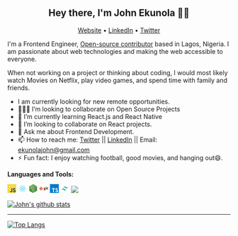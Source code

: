 <h2 align="center"> Hey there, I'm John Ekunola 👋🏾</h2>
<p align="center">
<!--   <a href="https://www.johnekunola.com/" target="_blank">Website</a> • -->
  <a href="https://new-portfolio-ochre-eight.vercel.app/" target="_blank">Website</a> •
  <a href="https://www.linkedin.com/in/ekunolajohn/" target="_blank">LinkedIn</a> •
  <a href="https://twitter.com/Oluwatosin_EJ" target="_blank">Twitter</a>
</p>

<!--
**Jizzyjay/Jizzyjay** is a ✨ _special_ ✨ repository because its `README.md` (this file) appears on your GitHub profile.

Here are some ideas to get you started:
-->

I'm a Frontend Engineer, [Open-source contributor](https://github.com/Jizzyjay) based in Lagos, Nigeria. I am passionate about web technologies and making the web accessible to everyone.

When not working on a project or thinking about coding, I would most likely watch Movies on Netflix, play video games, and spend time with family and friends.

<!-- **I am currently seeking a Frontend Developer position with an exciting company.** -->

<!-- - 🔭 I’m currently working on ... -->
<!-- - 🌱 I’m currently learning ... -->
<!-- - 🤔 I’m looking for help with ... -->

- I am currently looking for new remote opportunities.
- 👨🏾‍💻 I’m looking to collaborate on Open Source Projects
- 🌱 I’m currently learning React.js and React Native
- 👯 I’m looking to collaborate on React projects.
- 💬 Ask me about Frontend Development. 
- 📫 How to reach me: [Twitter](https://twitter.com/Oluwatosin_EJ) || [LinkedIn](https://www.linkedin.com/in/ekunolajohn/) || Email: ekunolajohn@gmail.com
- ⚡ Fun fact: I enjoy watching football, good movies, and hanging out😄.

**Languages and Tools:**  

<code><img height="20" src="https://raw.githubusercontent.com/github/explore/80688e429a7d4ef2fca1e82350fe8e3517d3494d/topics/javascript/javascript.png"></code>
<code><img height="20" src="https://raw.githubusercontent.com/github/explore/80688e429a7d4ef2fca1e82350fe8e3517d3494d/topics/react/react.png"></code>
<code><img height="20" src="https://raw.githubusercontent.com/github/explore/80688e429a7d4ef2fca1e82350fe8e3517d3494d/topics/nodejs/nodejs.png"></code>
<code><img height="20" src="https://raw.githubusercontent.com/github/explore/80688e429a7d4ef2fca1e82350fe8e3517d3494d/topics/git/git.png"></code>
<code><img height="20" src="https://raw.githubusercontent.com/github/explore/80688e429a7d4ef2fca1e82350fe8e3517d3494d/topics/typescript/typescript.png"></code>
<code><img height="20" src="https://raw.githubusercontent.com/github/explore/80688e429a7d4ef2fca1e82350fe8e3517d3494d/topics/tailwind/tailwind.png"></code>
<code><img height="20" src="https://raw.githubusercontent.com/github/explore/80688e429a7d4ef2fca1e82350fe8e3517d3494d/topics/solidjs/solid.png"></code>

[![John's github stats](https://github-readme-stats.vercel.app/api?username=Jizzyjay&show_icons=true&title_color=fff&icon_color=79ff97&text_color=9f9f9f&bg_color=151515)](https://github.com/anuraghazra/github-readme-stats) 

---

[![Top Langs](https://github-readme-stats.vercel.app/api/top-langs/?username=Jizzyjay)](https://github.com/Jizzyjay/github-readme-stats)


